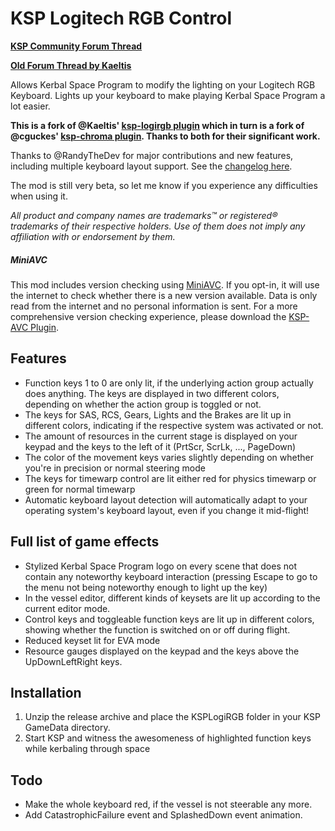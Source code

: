 # KSP Logitech RGB Control

**[KSP Community Forum Thread](https://forum.kerbalspaceprogram.com/index.php?/topic/169895-131-ksp-logitech-rgb-control-v102-2018-01-21/)**

**[Old Forum Thread by Kaeltis](http://forum.kerbalspaceprogram.com/index.php?/topic/137859-11-ksp-logitech-rgb-control-v101-2016-22-04/)**

Allows Kerbal Space Program to modify the lighting on your Logitech RGB Keyboard.
Lights up your keyboard to make playing Kerbal Space Program a lot easier.

**This is a fork of @Kaeltis' [ksp-logirgb plugin](https://github.com/Kaeltis/ksp-logirgb) which in turn is a fork of @cguckes' [ksp-chroma plugin](https://github.com/cguckes/ksp-chroma). Thanks to both for their significant work.**

Thanks to @RandyTheDev for major contributions and new features, including multiple keyboard layout support. See the [changelog here](https://github.com/battlemoose/ksp-logirgb/pull/1).

The mod is still very beta, so let me know if you experience any difficulties when using it.

*All product and company names are trademarks™ or registered® trademarks of their respective holders. Use of them does not imply any affiliation with or endorsement by them.*

##### MiniAVC

This mod includes version checking using [MiniAVC](http://forum.kerbalspaceprogram.com/threads/79745). If you opt-in, it will use the internet to check whether there is a new version available. Data is only read from the internet and no personal information is sent. For a more comprehensive version checking experience, please download the [KSP-AVC Plugin](http://forum.kerbalspaceprogram.com/threads/79745).

## Features

- Function keys 1 to 0 are only lit, if the underlying action group actually does anything. The keys are displayed in two different colors, depending on whether the action group is toggled or not.
- The keys for SAS, RCS, Gears, Lights and the Brakes are lit up in different colors, indicating if the respective system was activated or not.
- The amount of resources in the current stage is displayed on your keypad and the keys to the left of it (PrtScr, ScrLk, ..., PageDown)
- The color of the movement keys varies slightly depending on whether you're in precision or normal steering mode
- The keys for timewarp control are lit either red for physics timewarp or green for normal timewarp
- Automatic keyboard layout detection will automatically adapt to your operating system's keyboard layout, even if you change it mid-flight!

## Full list of game effects

- Stylized Kerbal Space Program logo on every scene that does not contain any noteworthy keyboard interaction (pressing Escape to go to the menu not being noteworthy enough to light up the key)
- In the vessel editor, different kinds of keysets are lit up according to the current editor mode.
- Control keys and toggleable function keys are lit up in different colors, showing whether the function is switched on or off during flight.
- Reduced keyset lit for EVA mode
- Resource gauges displayed on the keypad and the keys above the UpDownLeftRight keys.

## Installation

1. Unzip the release archive and place the KSPLogiRGB folder in your KSP GameData directory.
2. Start KSP and witness the awesomeness of highlighted function keys while kerbaling through space
 
## Todo

- Make the whole keyboard red, if the vessel is not steerable any more.
- Add CatastrophicFailure event and SplashedDown event animation.
